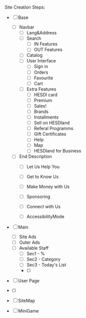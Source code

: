 Site Creation Steps:
- [ ] Base
	- [ ] Navbar
		- [ ] Lang&Address
		- [ ] Search
			- [ ] IN Features
			- [ ] OUT Features
		- [ ] Catalog
		- [ ] User Interface
			- [ ] Sign in
			- [ ] Orders
			- [ ] Favourite
			- [ ] Cart
		- [ ] Extra Features
			- [ ] HESDI card
			- [ ] Premium
			- [ ] Sales!
			- [ ] Brands
			- [ ] Installments
			- [ ] Sell on HESDIand
			- [ ] Referal Programms
			- [ ] GIft Certificates
			- [ ] Help
			- [ ] Map
			- [ ] HESDIand for Business
	- [ ] End Description
		- [ ] Let Us Help You
		- [ ] Get to Know Us
		- [ ] Make Money with Us
		- [ ] Sponsoring
		- [ ] Connect with Us
		- [ ] AccessibilityMode



- [ ] Main
	- [ ] Site Ads
	- [ ] Outer Ads
	- [ ] Available Staff
		- [ ] Sec1 - %
		- [ ] Sec2 - Category
		- [ ] Sec3 - Today's List
		- [ ] 



- [ ] User Page
- [ ] 









- [ ] SiteMap
- [ ] MiniGame